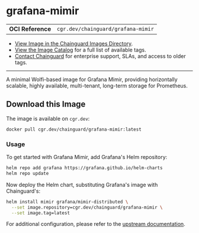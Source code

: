 <!--monopod:start-->
# grafana-mimir
| | |
| - | - |
| **OCI Reference** | `cgr.dev/chainguard/grafana-mimir` |


* [View Image in the Chainguard Images Directory](https://images.chainguard.dev/directory/image/grafana-mimir/overview).
* [View the Image Catalog](https://console.chainguard.dev/images/catalog) for a full list of available tags.
* [Contact Chainguard](https://www.chainguard.dev/chainguard-images) for enterprise support, SLAs, and access to older tags.

---
<!--monopod:end-->

<!--overview:start-->
A minimal Wolfi-based image for Grafana Mimir, providing horizontally scalable, highly available, multi-tenant, long-term storage for Prometheus.
<!--overview:end-->

<!--getting:start-->
## Download this Image
The image is available on `cgr.dev`:

```
docker pull cgr.dev/chainguard/grafana-mimir:latest
```
<!--getting:end-->

<!--body:start-->
### Usage

To get started with Grafana Mimir, add Grafana's Helm repository: 

```bash
helm repo add grafana https://grafana.github.io/helm-charts
helm repo update
```

Now deploy the Helm chart, substituting Grafana's image with Chainguard's:

```bash
helm install mimir grafana/mimir-distributed \
  --set image.repository=cgr.dev/chainguard/grafana-mimir \
  --set image.tag=latest
```

For additional configuration, please refer to the [upstream documentation](https://grafana.com/docs/helm-charts/mimir-distributed/latest/get-started-helm-charts/).
<!--body:end-->
